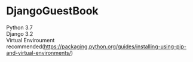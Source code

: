 # DjangoGuestBook
Python 3.7 <br>
Django 3.2 <br>
Virtual Enviroument recommended(https://packaging.python.org/guides/installing-using-pip-and-virtual-environments/)
